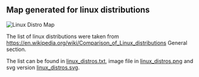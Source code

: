 ## Map generated for linux distributions

![Linux Distro Map](linux_distros.png)

The list of linux distributions were taken from https://en.wikipedia.org/wiki/Comparison_of_Linux_distributions General section.

The list can be found in [linux_distros.txt](linux_distros.txt), image file in [linux_distros.png](linux_distros.png) and svg version [linux_distros.svg](linux_distros.svg).